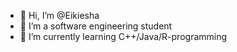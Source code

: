 - 👋 Hi, I’m @Eikiesha
- 👀 I’m a software engineering student
- 🌱 I’m currently learning C++/Java/R-programming

<!---
Eikiesha/Eikiesha is a ✨ special ✨ repository because its `README.md` (this file) appears on your GitHub profile.
You can click the Preview link to take a look at your changes.
--->
